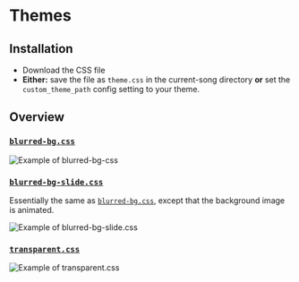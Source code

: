 # Themes

## Installation

- Download the CSS file
- **Either:** save the file as `theme.css` in the current-song directory **or** set the `custom_theme_path` config
  setting to your theme.

## Overview

### [`blurred-bg.css`](blurred-bg.css)

![Example of `blurred-bg-css`](https://user-images.githubusercontent.com/19953266/229280357-7bc3ff2e-0be4-4ecf-9ce0-f696677c5edb.png)

### [`blurred-bg-slide.css`](blurred-bg-slide.css)

Essentially the same as [`blurred-bg.css`](blurred-bg.css), except that the background image is animated.

![Example of `blurred-bg-slide.css`](https://user-images.githubusercontent.com/19953266/229280343-b2169dd0-4632-48a7-916f-3f6209da49a7.png)

### [`transparent.css`](transparent.css)

![Example of `transparent.css`](https://user-images.githubusercontent.com/19953266/229280305-f45d9f1d-85a1-4b9d-9e4f-8b2e22a1aaf4.png)
